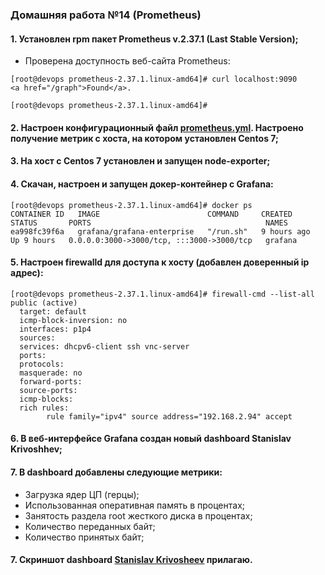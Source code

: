 ### Домашняя работа №14 (Prometheus)
#### 1. Установлен rpm пакет Prometheus v.2.37.1 (Last Stable Version);
- Проверена доступность веб-сайта Prometheus:
```console
[root@devops prometheus-2.37.1.linux-amd64]# curl localhost:9090
<a href="/graph">Found</a>.

[root@devops prometheus-2.37.1.linux-amd64]#
```
#### 2. Настроен конфигурационный файл [prometheus.yml](https://github.com/uNkindy/Otus_Unit_14_Prometheus/blob/main/prometheus.yml). Настроено получение метрик с хоста, на котором установлен Centos 7;
#### 3. На хост с Centos 7 установлен и запущен node-exporter;
#### 4. Скачан, настроен и запущен докер-контейнер с Grafana:
```console
[root@devops prometheus-2.37.1.linux-amd64]# docker ps
CONTAINER ID   IMAGE                        COMMAND     CREATED       STATUS       PORTS                                       NAMES
ea998fc39f6a   grafana/grafana-enterprise   "/run.sh"   9 hours ago   Up 9 hours   0.0.0.0:3000->3000/tcp, :::3000->3000/tcp   grafana
```
#### 5. Настроен firewalld для доступа к хосту (добавлен доверенный ip адрес):
```console
[root@devops prometheus-2.37.1.linux-amd64]# firewall-cmd --list-all
public (active)
  target: default
  icmp-block-inversion: no
  interfaces: p1p4
  sources:
  services: dhcpv6-client ssh vnc-server
  ports:
  protocols:
  masquerade: no
  forward-ports:
  source-ports:
  icmp-blocks:
  rich rules:
        rule family="ipv4" source address="192.168.2.94" accept
```
#### 6. В веб-интерфейсе Grafana создан новый dashboard Stanislav Krivoshhev;
#### 7. В dashboard добавлены следующие метрики:
- Загрузка ядер ЦП (герцы);
- Использованная оперативная память в процентах;
- Занятость раздела root жесткого диска в процентах;
- Количество переданных байт;
- Количество принятых байт;

#### 7. Скриншот dashboard [Stanislav Krivosheev]() прилагаю.
